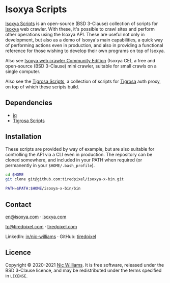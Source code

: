 # Isoxya Scripts

[Isoxya Scripts](https://github.com/isoxya/isoxya-x-bin) is an open-source (BSD 3-Clause) collection of scripts for [Isoxya](https://www.isoxya.com/) web crawler. With these, it's possible to crawl sites and perform other operations using the Isoxya API. These are useful not only in development, but also as a demo of Isoxya's main capabilities, a quick way of performing actions even in production, and also in providing a functional reference for those wishing to develop their own programs on top of Isoxya.

Also see [Isoxya web crawler Community Edition](https://github.com/isoxya/isoxya-ce) (Isoxya CE), a free and open-source (BSD 3-Clause) mini crawler, suitable for small crawls on a single computer.

Also see the [Tigrosa Scripts](https://github.com/tiredpixel/tigrosa-x-bin), a collection of scripts for [Tigrosa](https://docs.tigrosa.tiredpixel.com/#tigrosa) auth proxy, on top of which these scripts build.


## Dependencies

- [jq](https://stedolan.github.io/jq/)
- [Tigrosa Scripts](https://github.com/tiredpixel/tigrosa-x-bin)


## Installation

These scripts are provided by way of example, but are also suitable for controlling the API via a CLI even in production. The repository can be cloned somewhere, and included in your PATH when required (or permanently in your `$HOME/.bash_profile`).

```sh
cd $HOME
git clone git@github.com:tiredpixel/isoxya-x-bin.git

PATH=$PATH:$HOME/isoxya-x-bin/bin
```


## Contact

[en@isoxya.com](mailto:en@isoxya.com) · [isoxya.com](https://www.isoxya.com/)

[tp@tiredpixel.com](mailto:tp@tiredpixel.com) · [tiredpixel.com](https://www.tiredpixel.com/)

LinkedIn: [in/nic-williams](https://www.linkedin.com/in/nic-williams/) · GitHub: [tiredpixel](https://github.com/tiredpixel)


## Licence

Copyright © 2020-2021 [Nic Williams](https://www.tiredpixel.com/). It is free software, released under the BSD 3-Clause licence, and may be redistributed under the terms specified in `LICENSE`.
